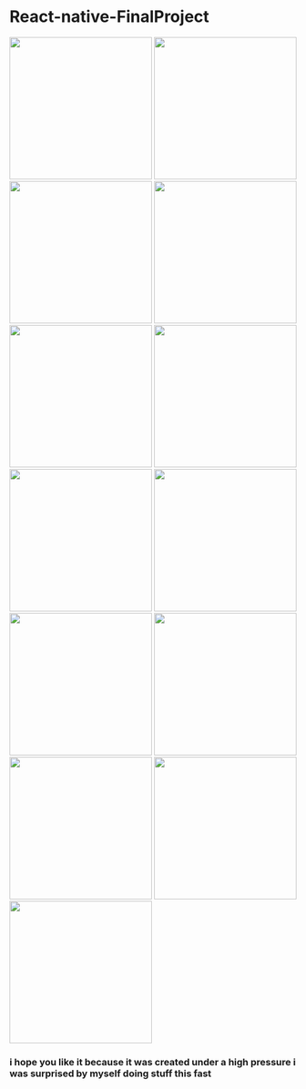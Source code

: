 # React-native-FinalProject

<img src="Screenshots/1.png" data-canonical-src="Screenshots/1.png" width="250" />
<img src="Screenshots/2.png" data-canonical-src="Screenshots/2.png" width="250" />
<img src="Screenshots/3.png" data-canonical-src="Screenshots/3.png" width="250" />
<img src="Screenshots/4.png" data-canonical-src="Screenshots/4.png" width="250" />
<img src="Screenshots/5.png" data-canonical-src="Screenshots/5.png" width="250" />
<img src="Screenshots/6.png" data-canonical-src="Screenshots/6.png" width="250" />
<img src="Screenshots/7.png" data-canonical-src="./Screenshots/7.png" width="250" />
<img src="Screenshots/8.png" data-canonical-src="./Screenshots/8.png" width="250" />
<img src="Screenshots/9.png" data-canonical-src="./Screenshots/9.png" width="250" />
<img src="Screenshots/10.png" data-canonical-src="./Screenshots/10.png" width="250" />
<img src="Screenshots/11.png" data-canonical-src="./Screenshots/11.png" width="250" />
<img src="Screenshots/12.png" data-canonical-src="./Screenshots/12.png" width="250" />
<img src="Screenshots/13.png" data-canonical-src="./Screenshots/13.png" width="250" />

### i hope you like it because it was created under a high pressure i was surprised by myself doing stuff this fast

